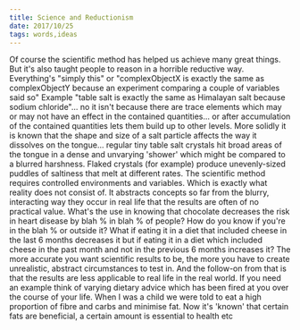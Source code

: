 ```yaml
---
title: Science and Reductionism
date: 2017/10/25
tags: words,ideas
---
```


Of course the scientific method has helped us achieve many great things. But it's also taught people to reason in a horrible reductive way. Everything's "simply this" or "complexObjectX is exactly the same as complexObjectY because an experiment comparing a couple of variables said so" Example "table salt is exactly the same as Himalayan salt because sodium chloride"... no it isn't because there are trace elements which may or may not have an effect in the contained quantities... or after accumulation of the contained quantities lets them build up to other levels. More solidly it is known that the shape and size of a salt particle affects the way it dissolves on the tongue... regular tiny table salt crystals hit broad areas of the tongue in a dense and unvarying 'shower' which might be compared to a blurred harshness. Flaked crystals (for example) produce unevenly-sized puddles of saltiness that melt at different rates. The scientific method requires controlled environments and variables. Which is exactly what reality does not consist of. It abstracts concepts so far from the blurry, interacting way they occur in real life that the results are often of no practical value. What's the use in knowing that chocolate decreases the risk in heart disease by blah % in blah % of people? How do you know if you're in the blah % or outside it? What if eating it in a diet that included cheese in the last 6 months decreases it but if eating it in a diet which included cheese in the past month and not in the previous 6 months increases it? The more accurate you want scientific results to be, the more you have to create unrealistic, abstract circumstances to test in. And the follow-on from that is that the results are less applicable to real life in the real world. If you need an example think of varying dietary advice which has been fired at you over the course of your life. When I was a child we were told to eat a high proportion of fibre and carbs and minimise fat. Now it's 'known' that certain fats are beneficial, a certain amount is essential to health etc
